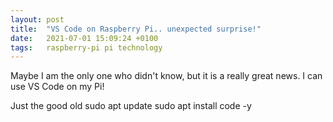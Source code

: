 ```yaml
---
layout: post
title:  "VS Code on Raspberry Pi.. unexpected surprise!"
date:   2021-07-01 15:09:24 +0100
tags:   raspberry-pi pi technology
---
```


Maybe I am the only one who didn't know, but it is a really great news.
I can use VS Code on my Pi!

Just the good old
sudo apt update 
sudo apt install code -y

